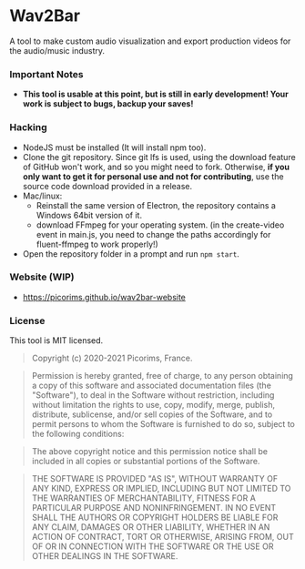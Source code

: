 # Wav2Bar
A tool to make custom audio visualization and export production videos for the audio/music industry.

### Important Notes
- **This tool is usable at this point, but is still in early development! Your work is subject to bugs, backup your saves!**

### Hacking
- NodeJS must be installed (It will install npm too).
- Clone the git repository. Since git lfs is used, using the download feature of GitHub won't work, and so you might need to fork. Otherwise, __if you only want to get it for personal use and not for contributing__, use the source code download provided in a release.
- Mac/linux:
    - Reinstall the same version of Electron, the repository contains a Windows 64bit version of it.
    - download FFmpeg for your operating system. (in the create-video event in main.js, you need to change the paths accordingly for fluent-ffmpeg to work properly!)
- Open the repository folder in a prompt and run `npm start`.

### Website (WIP)
- https://picorims.github.io/wav2bar-website

### License
This tool is MIT licensed.

> Copyright (c) 2020-2021 Picorims, France.

> Permission is hereby granted, free of charge, to any person obtaining a copy of this software and associated documentation files (the "Software"), to deal in the Software without restriction, including without limitation the rights to use, copy, modify, merge, publish, distribute, sublicense, and/or sell copies of the Software, and to permit persons to whom the Software is furnished to do so, subject to the following conditions:

> The above copyright notice and this permission notice shall be included in all copies or substantial portions of the Software.

> THE SOFTWARE IS PROVIDED "AS IS", WITHOUT WARRANTY OF ANY KIND, EXPRESS OR IMPLIED, INCLUDING BUT NOT LIMITED TO THE WARRANTIES OF MERCHANTABILITY, FITNESS FOR A PARTICULAR PURPOSE AND NONINFRINGEMENT. IN NO EVENT SHALL THE AUTHORS OR COPYRIGHT HOLDERS BE LIABLE FOR ANY CLAIM, DAMAGES OR OTHER LIABILITY, WHETHER IN AN ACTION OF CONTRACT, TORT OR OTHERWISE, ARISING FROM, OUT OF OR IN CONNECTION WITH THE SOFTWARE OR THE USE OR OTHER DEALINGS IN THE SOFTWARE.